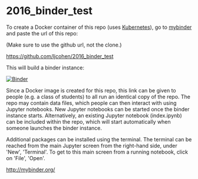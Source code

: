 # 2016_binder_test

To create a Docker container of this repo (uses [Kubernetes](http://kubernetes.io/)), go to [mybinder](http://mybinder.org) and paste the url of this repo: 

(Make sure to use the github url, not the clone.)

https://github.com/ljcohen/2016_binder_test

This will build a binder instance:

[![Binder](http://mybinder.org/badge.svg)](http://mybinder.org:/repo/ljcohen/2016_binder_test)

Since a Docker image is created for this repo, this link can be given to people (e.g. a class of students) to all run an identical copy of the repo. The repo may contain data files, which people can then interact with using Jupyter notebooks. New Jupyter notebooks can be started once the binder instance starts. Alternatively, an existing Jupyter notebook (index.ipynb) can be included within the repo, which will start automatically when someone launches the binder instance. 

Additional packages can be installed using the terminal. The terminal can be reached from the main Jupyter screen from the right-hand side, under 'New', 'Terminal'. To get to this main screen from a running notebook, click on 'File', 'Open'.

http://mybinder.org/
